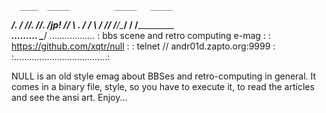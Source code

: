 
      ____  _____          _____   _____
  ___/.   \/    /_________/.   /__/.   /__jp!_
 //_       \    .   /         /   \   /    _//
   /____/\____/    /    /__________________\
    ......... \________/ ..................
    : bbs scene and retro computing e-mag :
    :     https://github.com/xqtr/null    :
    :  telnet // andr01d.zapto.org:9999   :
    :.....................................:


NULL is an old style emag about BBSes and retro-computing in general. It
comes in a binary file, style, so you have to execute it, to read the
articles and see the ansi art. Enjoy...


